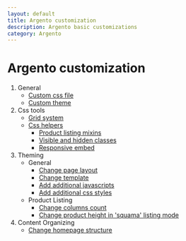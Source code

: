 ```yaml
---
layout: default
title: Argento customization
description: Argento basic customizations
category: Argento
---
```


# Argento customization

 1. General
    - [Custom css file](custom-css/)
    - [Custom theme](custom-theme/)
 2. Css tools
    - [Grid system](grid-system/)
    - [Css helpers](css-helpers/)
        - [Product listing mixins](css-helpers/#product-listing-mixins)
        - [Visible and hidden classes](css-helpers/#visible-and-hidden-classes)
        - [Responsive embed](css-helpers/#responsive-embed)
 3. Theming
    - General
        - [Change page layout](change-page-layout/)
        - [Change template](change-template/)
        - [Add additional javascripts](add-additional-javascripts/)
        - [Add additional css styles](add-additional-css-styles/)
    - Product Listing
        - [Change columns count](change-product-listing-columns-count/)
        - [Change product height in 'squama' listing mode](change-product-height-in-squama-listing-mode/)
 4. Content Organizing
    - [Change homepage structure](change-homepage-structure/)
